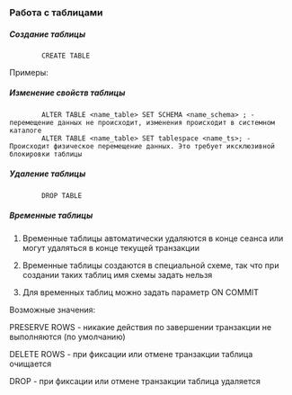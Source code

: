 ### Работа с таблицами
##### Создание таблицы
            CREATE TABLE
Примеры:
##### Изменение свойств таблицы
            ALTER TABLE <name_table> SET SCHEMA <name_schema> ; - перемещение данных не происходит, изменения происходит в системном каталоге
            ALTER TABLE <name_table> SET tablespace <name_ts>; - Происходит физическое перемещение данных. Это требует иксклюзивной блокировки таблицы

##### Удаление таблицы
            DROP TABLE
               
##### Временные таблицы

1. Временные таблицы автоматически удаляются в конце сеанса или могут удаляться в конце текущей транзакции

2. Временные таблицы создаются в специальной схеме, так что при создании таких таблиц имя схемы задать нельзя

3. Для временных таблиц можно задать параметр ON COMMIT
 
Возможные значения:
     
  PRESERVE ROWS - никакие действия по завершении транзакции не выполняются (по умолчанию)
        
  DELETE ROWS   - при фиксации или отмене транзакции таблица очищается
        
  DROP          - при фиксации или отмене транзакции таблица удаляется 


